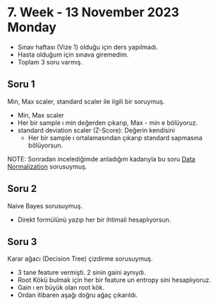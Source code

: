 # 7. Week - 13 November 2023 Monday

* Sınav haftası (Vize 1) olduğu için ders yapılmadı.
* Hasta olduğum için sınava giremedim.
* Toplam 3 soru varmış.

## Soru 1

Min, Max scaler, standard scaler ile ilgili bir soruymuş.

* Min, Max scaler
* Her bir sample ı min değerden çıkarıp, Max - min e bölüyoruz. 
* standard deviation scaler (Z-Score): Değerin kendisini
  * Her bir sample ı ortalamasından çıkarıp standard sapmasına bölüyorsun.

  
NOTE: Sonradan incelediğimde anladığım kadarıyla bu soru [Data Normalization](02_09_10_2023.md#1-data-normalizations) sorusuymuş.

## Soru 2

Naive Bayes sorusuymuş.

* Direkt formülünü yazıp her bir ihtimali hesaplıyorsun.

## Soru 3

Karar ağacı (Decision Tree) çizdirme sorusuymuş.

* 3 tane feature vermişti. 2 sinin gaini aynıydı.
* Root Kökü bulmak için her bir feature un entropy sini hesaplıyoruz.
* Gain ı en büyük olan root kök.
* Ordan itibaren aşağı doğru ağaç çıkarıldı.

